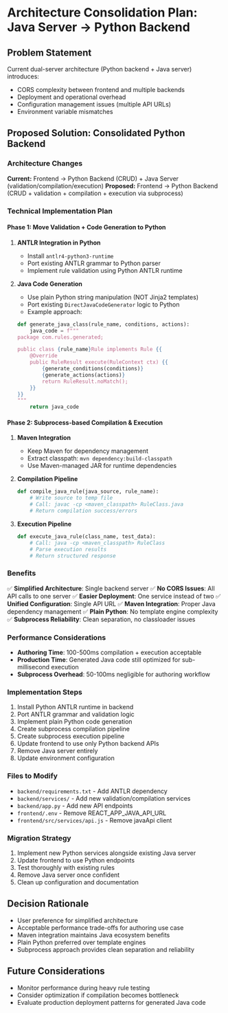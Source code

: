 # Architecture Consolidation Plan: Java Server → Python Backend

## Problem Statement
Current dual-server architecture (Python backend + Java server) introduces:
- CORS complexity between frontend and multiple backends
- Deployment and operational overhead
- Configuration management issues (multiple API URLs)
- Environment variable mismatches

## Proposed Solution: Consolidated Python Backend

### Architecture Changes
**Current:** Frontend → Python Backend (CRUD) + Java Server (validation/compilation/execution)
**Proposed:** Frontend → Python Backend (CRUD + validation + compilation + execution via subprocess)

### Technical Implementation Plan

#### Phase 1: Move Validation + Code Generation to Python
1. **ANTLR Integration in Python**
   - Install `antlr4-python3-runtime`
   - Port existing ANTLR grammar to Python parser
   - Implement rule validation using Python ANTLR runtime

2. **Java Code Generation**
   - Use plain Python string manipulation (NOT Jinja2 templates)
   - Port existing `DirectJavaCodeGenerator` logic to Python
   - Example approach:
   ```python
   def generate_java_class(rule_name, conditions, actions):
       java_code = f"""
   package com.rules.generated;

   public class {rule_name}Rule implements Rule {{
       @Override
       public RuleResult execute(RuleContext ctx) {{
           {generate_conditions(conditions)}
           {generate_actions(actions)}
           return RuleResult.noMatch();
       }}
   }}
   """
       return java_code
   ```

#### Phase 2: Subprocess-based Compilation & Execution
1. **Maven Integration**
   - Keep Maven for dependency management
   - Extract classpath: `mvn dependency:build-classpath`
   - Use Maven-managed JAR for runtime dependencies

2. **Compilation Pipeline**
   ```python
   def compile_java_rule(java_source, rule_name):
       # Write source to temp file
       # Call: javac -cp <maven_classpath> RuleClass.java
       # Return compilation success/errors
   ```

3. **Execution Pipeline**
   ```python
   def execute_java_rule(class_name, test_data):
       # Call: java -cp <maven_classpath> RuleClass
       # Parse execution results
       # Return structured response
   ```

### Benefits
✅ **Simplified Architecture**: Single backend server
✅ **No CORS Issues**: All API calls to one server
✅ **Easier Deployment**: One service instead of two
✅ **Unified Configuration**: Single API URL
✅ **Maven Integration**: Proper Java dependency management
✅ **Plain Python**: No template engine complexity
✅ **Subprocess Reliability**: Clean separation, no classloader issues

### Performance Considerations
- **Authoring Time**: 100-500ms compilation + execution acceptable
- **Production Time**: Generated Java code still optimized for sub-millisecond execution
- **Subprocess Overhead**: 50-100ms negligible for authoring workflow

### Implementation Steps
1. Install Python ANTLR runtime in backend
2. Port ANTLR grammar and validation logic
3. Implement plain Python code generation
4. Create subprocess compilation pipeline
5. Create subprocess execution pipeline
6. Update frontend to use only Python backend APIs
7. Remove Java server entirely
8. Update environment configuration

### Files to Modify
- `backend/requirements.txt` - Add ANTLR dependency
- `backend/services/` - Add new validation/compilation services
- `backend/app.py` - Add new API endpoints
- `frontend/.env` - Remove REACT_APP_JAVA_API_URL
- `frontend/src/services/api.js` - Remove javaApi client

### Migration Strategy
1. Implement new Python services alongside existing Java server
2. Update frontend to use Python endpoints
3. Test thoroughly with existing rules
4. Remove Java server once confident
5. Clean up configuration and documentation

## Decision Rationale
- User preference for simplified architecture
- Acceptable performance trade-offs for authoring use case
- Maven integration maintains Java ecosystem benefits
- Plain Python preferred over template engines
- Subprocess approach provides clean separation and reliability

## Future Considerations
- Monitor performance during heavy rule testing
- Consider optimization if compilation becomes bottleneck
- Evaluate production deployment patterns for generated Java code